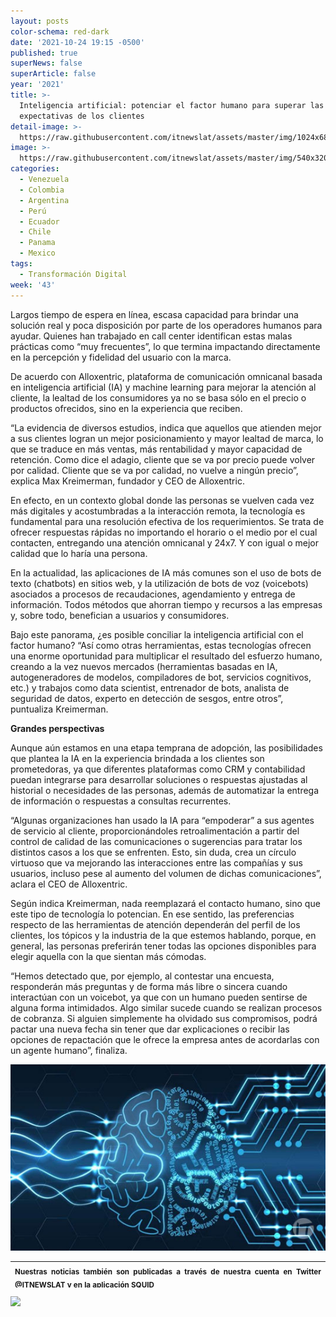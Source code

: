 ```yaml
---
layout: posts
color-schema: red-dark
date: '2021-10-24 19:15 -0500'
published: true
superNews: false
superArticle: false
year: '2021'
title: >-
  Inteligencia artificial: potenciar el factor humano para superar las
  expectativas de los clientes
detail-image: >-
  https://raw.githubusercontent.com/itnewslat/assets/master/img/1024x680/inteligencia-artificial-g.jpg
image: >-
  https://raw.githubusercontent.com/itnewslat/assets/master/img/540x320/inteligencia-artificial-p.jpg
categories:
  - Venezuela
  - Colombia
  - Argentina
  - Perú
  - Ecuador
  - Chile
  - Panama
  - Mexico
tags:
  - Transformación Digital
week: '43'
---
```

 Largos tiempo de espera en línea, escasa capacidad para brindar una solución real y poca disposición por parte de los operadores humanos para ayudar. Quienes han trabajado en call center identifican estas malas prácticas como “muy frecuentes”, lo que termina impactando directamente en la percepción y fidelidad del usuario con la marca.

De acuerdo con Alloxentric, plataforma de comunicación omnicanal basada en inteligencia artificial (IA) y machine learning para mejorar la atención al cliente, la lealtad de los consumidores ya no se basa sólo en el precio o productos ofrecidos, sino en la experiencia que reciben.

“La evidencia de diversos estudios, indica que aquellos que atienden mejor a sus clientes logran un mejor posicionamiento y mayor lealtad de marca, lo que se traduce en más ventas, más rentabilidad y mayor capacidad de retención. Como dice el adagio, cliente que se va por precio puede volver por calidad. Cliente que se va por calidad, no vuelve a ningún precio”, explica Max Kreimerman, fundador y CEO de Alloxentric.

En efecto, en un contexto global donde las personas se vuelven cada vez más digitales y acostumbradas a la interacción remota, la tecnología es fundamental para una resolución efectiva de los requerimientos. Se trata de ofrecer respuestas rápidas no importando el horario o el medio por el cual contacten, entregando una atención omnicanal y 24x7. Y con igual o mejor calidad que lo haría una persona.

En la actualidad, las aplicaciones de IA más comunes son el uso de bots de texto (chatbots) en sitios web, y la utilización de bots de voz (voicebots) asociados a procesos de recaudaciones, agendamiento y entrega de información. Todos métodos que ahorran tiempo y recursos a las empresas y, sobre todo, benefician a usuarios y consumidores.

Bajo este panorama, ¿es posible conciliar la inteligencia artificial con el factor humano? “Así como otras herramientas, estas tecnologías ofrecen una enorme oportunidad para multiplicar el resultado del esfuerzo humano, creando a la vez nuevos mercados (herramientas basadas en IA, autogeneradores de modelos, compiladores de bot, servicios cognitivos, etc.) y trabajos como data scientist, entrenador de bots, analista de seguridad de datos, experto en detección de sesgos, entre otros”, puntualiza Kreimerman.

**Grandes perspectivas**

Aunque aún estamos en una etapa temprana de adopción, las posibilidades que plantea la IA en la experiencia brindada a los clientes son prometedoras, ya que diferentes plataformas como CRM y contabilidad puedan integrarse para desarrollar soluciones o respuestas ajustadas al historial o necesidades de las personas, además de automatizar la entrega de información o respuestas a consultas recurrentes. 

“Algunas organizaciones han usado la IA para “empoderar” a sus agentes de servicio al cliente, proporcionándoles retroalimentación a partir del control de calidad de las comunicaciones o sugerencias para tratar los distintos casos a los que se enfrenten. Esto, sin duda, crea un círculo virtuoso que va mejorando las interacciones entre las compañías y sus usuarios, incluso pese al aumento del volumen de dichas comunicaciones”, aclara el CEO de Alloxentric.

Según indica Kreimerman, nada reemplazará el contacto humano, sino que este tipo de tecnología lo potencian. En ese sentido, las preferencias respecto de las herramientas de atención dependerán del perfil de los clientes, los tópicos y la industria de la que estemos hablando, porque, en general, las personas preferirán tener todas las opciones disponibles para elegir aquella con la que sientan más cómodas.

“Hemos detectado que, por ejemplo, al contestar una encuesta, responderán más preguntas y de forma más libre o sincera cuando interactúan con un voicebot, ya que con un humano pueden sentirse de alguna forma intimidados. Algo similar sucede cuando se realizan procesos de cobranza. Si alguien simplemente ha olvidado sus compromisos, podrá pactar una nueva fecha sin tener que dar explicaciones o recibir las opciones de repactación que le ofrece la empresa antes de acordarlas con un agente humano”, finaliza.

![](https://raw.githubusercontent.com/itnewslat/assets/master/img/540x320/inteligencia-artificial-p.jpg)

<table style="height: 42px;" width="569">
<tbody>
<tr>
<td style="text-align: justify;"><sub><strong>Nuestras noticias también son publicadas a través de nuestra cuenta en Twitter <a href="https://twitter.com/itnewslat?lang=es">@ITNEWSLAT</a> y en la aplicación <a href="https://squidapp.co/en/">SQUID</a></strong></sub></td>
</tr>
</tbody>
</table>

<img src="https://tracker.metricool.com/c3po.jpg?hash=56f88a41e39ab42c063cc51676587a04"/>